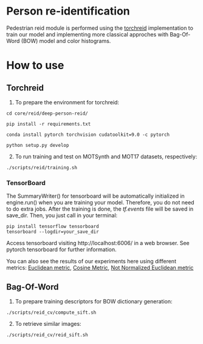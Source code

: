 # Person re-identification

Pedestrian reid module is performed using the [torchreid](https://github.com/KaiyangZhou/deep-person-reid/tree/master/torchreid) implementation to train our model and implementing more classical approches with Bag-Of-Word (BOW) model and color histograms.

# How to use

## Torchreid

1. To prepare the environment for torchreid:

```
cd core/reid/deep-person-reid/

pip install -r requirements.txt

conda install pytorch torchvision cudatoolkit=9.0 -c pytorch

python setup.py develop

```

2. To run training and test on MOTSynth and MOT17 datasets, respectively:

```
./scripts/reid/training.sh
```

### TensorBoard

The SummaryWriter() for tensorboard will be automatically initialized in engine.run() when you are training your model. Therefore, you do not need to do extra jobs. After the training is done, the _tf.events_ file will be saved in save_dir. Then, you just call in your terminal:

```
pip install tensorflow tensorboard
tensorboard --logdir=your_save_dir
```

Access tensorboard visiting http://localhost:6006/ in a web browser.
See pytorch tensorboard for further information.

You can also see the results of our experiments here using different metrics: [Euclidean metric](https://tensorboard.dev/experiment/jUQ3fPLwR0azkBvdgzr3pg/#scalars), [Cosine Metric](https://tensorboard.dev/experiment/2i1qCGnGRaeaigVnzkzIRQ/#scalars), [Not Normalized Euclidean metric](https://tensorboard.dev/experiment/Yl7ikSlbQruBtRagdVOX6g/#scalars)

## Bag-Of-Word

1. To prepare training descriptors for BOW dictionary generation:

```
./scripts/reid_cv/compute_sift.sh
```

2. To retrieve similar images:

```
./scripts/reid_cv/reid_sift.sh
```
